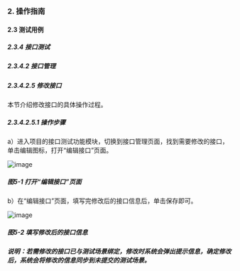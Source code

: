 ### 2. 操作指南

#### 2.3 测试用例

##### 2.3.4 接口测试

##### 2.3.4.2 接口管理

##### 2.3.4.2.5 修改接口

本节介绍修改接口的具体操作过程。

##### 2.3.4.2.5.1 操作步骤

a）进入项目的接口测试功能模块，切换到接口管理页面，找到需要修改的接口，单击编辑图标，打开“编辑接口”页面。

![image](https://user-images.githubusercontent.com/79617492/188594490-dc1121ee-7ac1-4a95-9d0d-751e0f6d275d.png)

##### 图5-1 打开“编辑接口”页面

b）在“编辑接口”页面，填写完修改后的接口信息后，单击保存即可。

![image](https://user-images.githubusercontent.com/79617492/188594513-4cd280a2-8401-4083-9217-e8963cb0e162.png)

##### 图5-2 填写修改后的接口信息

##### 说明：若需修改的接口已与测试场景绑定，修改时系统会弹出提示信息，确定修改后，系统会将修改的信息同步到未提交的测试场景。
